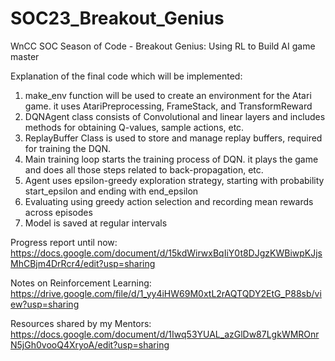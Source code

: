 # SOC23_Breakout_Genius
WnCC SOC Season of Code - Breakout Genius: Using RL to Build AI game master

Explanation of the final code which will be implemented:
1) make_env function will be used to create an environment for the Atari game. it uses AtariPreprocessing, FrameStack, and TransformReward
2) DQNAgent class consists of Convolutional and linear layers and includes methods for obtaining Q-values, sample actions, etc.
3) ReplayBuffer Class is used to store and manage replay buffers, required for training the DQN.
4) Main training loop starts the training process of DQN. it plays the game and does all those steps related to back-propagation, etc.
5) Agent uses epsilon-greedy exploration strategy, starting with probability start_epsilon and ending with end_epsilon
6) Evaluating using greedy action selection and recording mean rewards across episodes
7) Model is saved at regular intervals


Progress report until now: https://docs.google.com/document/d/15kdWirwxBqIiY0t8DJgzKWBiwpKJjsMhCBjm4DrRcr4/edit?usp=sharing

Notes on Reinforcement Learning: https://drive.google.com/file/d/1_yy4iHW69M0xtL2rAQTQDY2EtG_P88sb/view?usp=sharing

Resources shared by my Mentors: https://docs.google.com/document/d/1Iwq53YUAL_azGlDw87LgkWMROnrN5jGh0vooQ4XryoA/edit?usp=sharing
